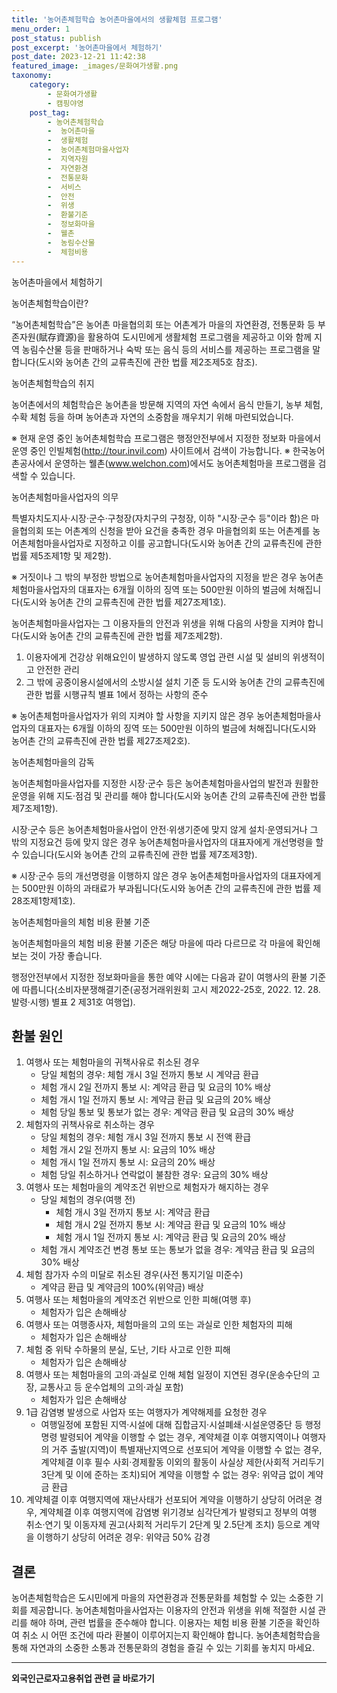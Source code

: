 ```yaml
---
title: '농어촌체험학습 농어촌마을에서의 생활체험 프로그램'
menu_order: 1
post_status: publish
post_excerpt: '농어촌마을에서 체험하기'
post_date: 2023-12-21 11:42:38
featured_image: _images/문화여가생활.png
taxonomy:
    category:
        - 문화여가생활
        - 캠핑야영
    post_tag:
        - 농어촌체험학습
        -  농어촌마을
        -  생활체험
        -  농어촌체험마을사업자
        -  지역자원
        -  자연환경
        -  전통문화
        -  서비스
        -  안전
        -  위생
        -  환불기준
        -  정보화마을
        -  웰촌
        -  농림수산물
        -  체험비용
---
```



농어촌마을에서 체험하기

농어촌체험학습이란?

“농어촌체험학습”은 농어촌 마을협의회 또는 어촌계가 마을의 자연환경, 전통문화 등 부존자원(賦存資源)을 활용하여 도시민에게 생활체험 프로그램을 제공하고 이와 함께 지역 농림수산물 등을 판매하거나 숙박 또는 음식 등의 서비스를 제공하는 프로그램을 말합니다(도시와 농어촌 간의 교류촉진에 관한 법률 제2조제5호 참조).

농어촌체험학습의 취지

농어촌에서의 체험학습은 농어촌을 방문해 지역의 자연 속에서 음식 만들기, 농부 체험, 수확 체험 등을 하며 농어촌과 자연의 소중함을 깨우치기 위해 마련되었습니다.

※ 현재 운영 중인 농어촌체험학습 프로그램은 행정안전부에서 지정한 정보화 마을에서 운영 중인 인빌체험(http://tour.invil.com) 사이트에서 검색이 가능합니다.
※ 한국농어촌공사에서 운영하는 웰촌(www.welchon.com)에서도 농어촌체험마을 프로그램을 검색할 수 있습니다.

농어촌체험마을사업자의 의무

특별자치도지사·시장·군수·구청장(자치구의 구청장, 이하 "시장·군수 등"이라 함)은 마을협의회 또는 어촌계의 신청을 받아 요건을 충족한 경우 마을협의회 또는 어촌계를 농어촌체험마을사업자로 지정하고 이를 공고합니다(도시와 농어촌 간의 교류촉진에 관한 법률 제5조제1항 및 제2항).

※ 거짓이나 그 밖의 부정한 방법으로 농어촌체험마을사업자의 지정을 받은 경우 농어촌체험마을사업자의 대표자는 6개월 이하의 징역 또는 500만원 이하의 벌금에 처해집니다(도시와 농어촌 간의 교류촉진에 관한 법률 제27조제1호).

농어촌체험마을사업자는 그 이용자들의 안전과 위생을 위해 다음의 사항을 지켜야 합니다(도시와 농어촌 간의 교류촉진에 관한 법률 제7조제2항).

1. 이용자에게 건강상 위해요인이 발생하지 않도록 영업 관련 시설 및 설비의 위생적이고 안전한 관리
2. 그 밖에 공중이용시설에서의 소방시설 설치 기준 등 도시와 농어촌 간의 교류촉진에 관한 법률 시행규칙 별표 1에서 정하는 사항의 준수

※ 농어촌체험마을사업자가 위의 지켜야 할 사항을 지키지 않은 경우 농어촌체험마을사업자의 대표자는 6개월 이하의 징역 또는 500만원 이하의 벌금에 처해집니다(도시와 농어촌 간의 교류촉진에 관한 법률 제27조제2호).

농어촌체험마을의 감독

농어촌체험마을사업자를 지정한 시장·군수 등은 농어촌체험마을사업의 발전과 원활한 운영을 위해 지도·점검 및 관리를 해야 합니다(도시와 농어촌 간의 교류촉진에 관한 법률 제7조제1항).

시장·군수 등은 농어촌체험마을사업이 안전·위생기준에 맞지 않게 설치·운영되거나 그 밖의 지정요건 등에 맞지 않은 경우 농어촌체험마을사업자의 대표자에게 개선명령을 할 수 있습니다(도시와 농어촌 간의 교류촉진에 관한 법률 제7조제3항).

※ 시장·군수 등의 개선명령을 이행하지 않은 경우 농어촌체험마을사업자의 대표자에게는 500만원 이하의 과태료가 부과됩니다(도시와 농어촌 간의 교류촉진에 관한 법률 제28조제1항제1호).

농어촌체험마을의 체험 비용 환불 기준

농어촌체험마을의 체험 비용 환불 기준은 해당 마을에 따라 다르므로 각 마을에 확인해 보는 것이 가장 좋습니다.

행정안전부에서 지정한 정보화마을을 통한 예약 시에는 다음과 같이 여행사의 환불 기준에 따릅니다(소비자분쟁해결기준(공정거래위원회 고시 제2022-25호, 2022. 12. 28. 발령·시행) 별표 2 제31호 여행업).

## 환불 원인
1. 여행사 또는 체험마을의 귀책사유로 취소된 경우
    - 당일 체험의 경우: 체험 개시 3일 전까지 통보 시 계약금 환급
    - 체험 개시 2일 전까지 통보 시: 계약금 환급 및 요금의 10% 배상
    - 체험 개시 1일 전까지 통보 시: 계약금 환급 및 요금의 20% 배상
    - 체험 당일 통보 및 통보가 없는 경우: 계약금 환급 및 요금의 30% 배상
2. 체험자의 귀책사유로 취소하는 경우
    - 당일 체험의 경우: 체험 개시 3일 전까지 통보 시 전액 환급
    - 체험 개시 2일 전까지 통보 시: 요금의 10% 배상
    - 체험 개시 1일 전까지 통보 시: 요금의 20% 배상
    - 체험 당일 취소하거나 연락없이 불참한 경우: 요금의 30% 배상
3. 여행사 또는 체험마을의 계약조건 위반으로 체험자가 해지하는 경우
    - 당일 체험의 경우(여행 전)
        - 체험 개시 3일 전까지 통보 시: 계약금 환급
        - 체험 개시 2일 전까지 통보 시: 계약금 환급 및 요금의 10% 배상
        - 체험 개시 1일 전까지 통보 시: 계약금 환급 및 요금의 20% 배상
    - 체험 개시 계약조건 변경 통보 또는 통보가 없을 경우: 계약금 환급 및 요금의 30% 배상
4. 체험 참가자 수의 미달로 취소된 경우(사전 통지기일 미준수)
    - 계약금 환급 및 계약금의 100%(위약금) 배상
5. 여행사 또는 체험마을의 계약조건 위반으로 인한 피해(여행 후)
    - 체험자가 입은 손해배상
6. 여행사 또는 여행종사자, 체험마을의 고의 또는 과실로 인한 체험자의 피해
    - 체험자가 입은 손해배상
7. 체험 중 위탁 수하물의 분실, 도난, 기타 사고로 인한 피해
    - 체험자가 입은 손해배상
8. 여행사 또는 체험마을의 고의·과실로 인해 체험 일정이 지연된 경우(운송수단의 고장, 교통사고 등 운수업체의 고의·과실 포함)
    - 체험자가 입은 손해배상
9. 1급 감염병 발생으로 사업자 또는 여행자가 계약해제를 요청한 경우
    - 여행일정에 포함된 지역·시설에 대해 집합금지·시설폐쇄·시설운영중단 등 행정명령 발령되어 계약을 이행할 수 없는 경우, 계약체결 이후 여행지역이나 여행자의 거주 출발(지역)이 특별재난지역으로 선포되어 계약을 이행할 수 없는 경우, 계약체결 이후 필수 사회·경제활동 이외의 활동이 사실상 제한(사회적 거리두기 3단계 및 이에 준하는 조치)되어 계약을 이행할 수 없는 경우: 위약금 없이 계약금 환급
10. 계약체결 이후 여행지역에 재난사태가 선포되어 계약을 이행하기 상당히 어려운 경우, 계약체결 이후 여행지역에 감염병 위기경보 심각단계가 발령되고 정부의 여행 취소·연기 및 이동자제 권고(사회적 거리두기 2단계 및 2.5단계 조치) 등으로 계약을 이행하기 상당히 어려운 경우: 위약금 50% 감경

## 결론

농어촌체험학습은 도시민에게 마을의 자연환경과 전통문화를 체험할 수 있는 소중한 기회를 제공합니다. 농어촌체험마을사업자는 이용자의 안전과 위생을 위해 적절한 시설 관리를 해야 하며, 관련 법률을 준수해야 합니다. 이용자는 체험 비용 환불 기준을 확인하여 취소 시 어떤 조건에 따라 환불이 이루어지는지 확인해야 합니다. 농어촌체험학습을 통해 자연과의 소중한 소통과 전통문화의 경험을 즐길 수 있는 기회를 놓치지 마세요.
<!-- wp:separator -->
<hr class="wp-block-separator has-alpha-channel-opacity"/>
<!-- /wp:separator -->

<!-- wp:group {"backgroundColor":"base","layout":{"type":"constrained"}} -->
<div class="wp-block-group has-base-background-color has-background"><!-- wp:paragraph {"align":"center","fontSize":"medium"} -->
<p class="has-text-align-center has-large-font-size"><strong>외국인근로자고용취업 관련 글 바로가기</strong></p>
<!-- /wp:paragraph -->


<!-- wp:latest-posts
{"categories":[{"id":10884,"count":19,"description":"","link":"https://uknowlaw.com/category/%ec%99%b8%ea%b5%ad%ec%9d%b8%ea%b7%bc%eb%a1%9c%ec%9e%90%ea%b3%a0%ec%9a%a9%ec%b7%a8%ec%97%85/","name":"외국인근로자고용취업","slug":"외국인근로자고용취업","taxonomy":"category","parent":0,"meta":[],"_links":{"self":[{"href":"https://uknowlaw.com/wp-json/wp/v2/categories/10884"}],"collection":[{"href":"https://uknowlaw.com/wp-json/wp/v2/categories"}],"about":[{"href":"https://uknowlaw.com/wp-json/wp/v2/taxonomies/category"}],"wp:post_type":[{"href":"https://uknowlaw.com/wp-json/wp/v2/posts?categories=10884"}],"curies":[{"name":"wp","href":"https://api.w.org/{rel}","templated":true}]}}],"postsToShow":100,"excerptLength":28,"postLayout":"grid","columns":2,"featuredImageAlign":"left","featuredImageSizeSlug":"large","fontSize":"small"} /--></div>
<!-- /wp:group -->